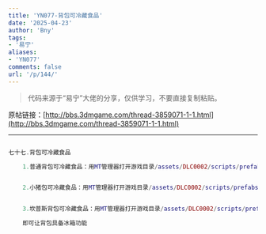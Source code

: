 ```yaml
---
title: 'YN077-背包可冷藏食品'
date: '2025-04-23'
author: 'Bny'
tags:
- '易宁'
aliases:
- 'YN077'
comments: false
url: '/p/144/'
---
```


> 代码来源于“易宁”大佬的分享，仅供学习，不要直接复制粘贴。

原帖链接：[http://bbs.3dmgame.com/thread-3859071-1-1.html](http://bbs.3dmgame.com/thread-3859071-1-1.html)

---

```lua  

七十七.背包可冷藏食品

	1.普通背包可冷藏食品：用MT管理器打开游戏目录/assets/DLC0002/scripts/prefabs/backpack.lua文件，在inst:AddComponent("inspectable")的下一行插入inst:AddTag("fridge")


	2.小猪包可冷藏食品：用MT管理器打开游戏目录/assets/DLC0002/scripts/prefabs/piggyback.lua文件，在inst:AddComponent("inspectable")的下一行插入inst:AddTag("fridge")


	3.坎普斯背包可冷藏食品：用MT管理器打开游戏目录/assets/DLC0002/scripts/prefabs/krampus_sack.lua文件，在inst:AddComponent("inspectable")的下一行插入inst:AddTag("fridge")

	即可让背包具备冰箱功能

```  

